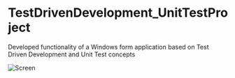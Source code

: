 # TestDrivenDevelopment_UnitTestProject
Developed functionality of a Windows form application based on Test Driven Development and Unit Test concepts



![Screen](https://github.com/RabiaKanwal/TestDrivenDevelopment_UnitTestProject/blob/master/TestDrivenDevelopment_UnitTestProject/Screen/Screen.png)
